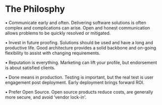# The Philosphy

•	Communicate early and often. Delivering software solutions is often complex and complications can arise. Open and honest communication allows problems to be quickly resolved or mitigated.

•	Invest in future proofing. Solutions should be used and have a long and productive life. Good architecture provides a solid backbone and on-going flexibility to assist with changing requirements.

•	Reputation is everything. Marketing can lift your profile, but endorsement is about satisfied clients.

•	Done means in production. Testing is important, but the real test is user engagement post deployment. Early deployment brings forward ROI.

•	Prefer Open Source. Open source products reduce costs, are generally more secure, and avoid ‘vendor lock-in'.


